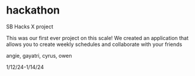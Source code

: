 # hackathon


SB Hacks X project

This was our first ever project on this scale! We created an application that allows you to create weekly schedules and collaborate with your friends

angie, gayatri, cyrus, owen

1/12/24-1/14/24
